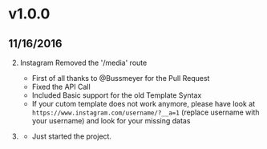 # v1.0.0
##  11/16/2016

2. Instagram Removed the '/media' route
    * First of all thanks to @Bussmeyer for the Pull Request
    * Fixed the API Call 
    * Included Basic support for the old Template Syntax
    * If your cutom template does not work anymore, please have look at `https://www.instagram.com/username/?__a=1` (replace username with your username) and look for your missing datas


1. [](#new)
    * Just started the project.

